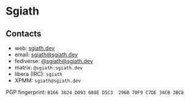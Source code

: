 # Sgiath

## Contacts

- web: <a href="https://sgiath.dev">sgiath.dev</a>
- email: <a href="mailto:sgiath@sgiath.dev">sgiath@sgiath.dev</a>
- fediverse: <a rel="me" href="https://mastodon.sgiath.dev/@sgiath">@sgiath@sgiath.dev</a>
- matrix: `@sgiath:sgiath.dev`
- libera (IRC): `sgiath`
- XPMM: `sgiath@sgiath.dev`

PGP fingerprint: `B166 3624 D093 688E D5C3  296B 70F9 C7DE 34CB 3BC8`
